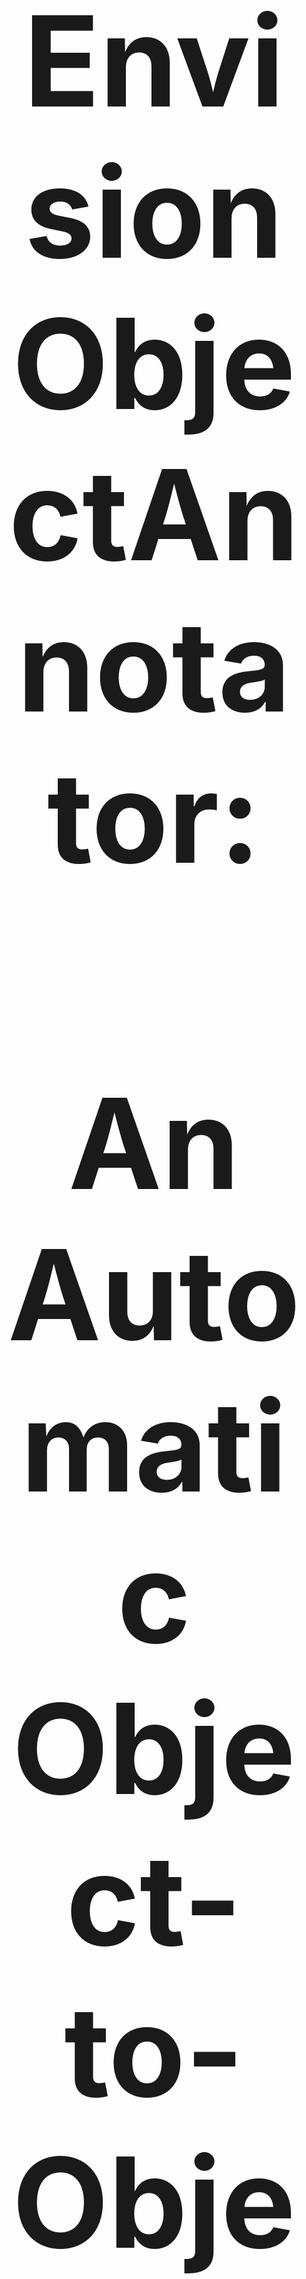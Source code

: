 <h1 align="center" style=font-size:200px>EnvisionObjectAnnotator:</h1>
<h2 align="center" style=font-size:200px>An Automatic Object-to-Object Overlap Detector with SAM2</h2>

 **Full Documentation & Tutorial:** [EnvisionBox Module →](https://envisionbox.org/embedded_EnvisionObjectAnnotator.html)
*Authors*
Wim Pouw         (wim.pouw@donders.ru.nl)         
Babajide Owoyele (babajide.owoyele@hpi.de)        
Davide Ahmar     (ahmar.davide@gmail.com)

<p align="center">
  <img src="extra/Video_Process.gif">
</p>

This repository provides a user-friendly Python application built on [Meta AI’s SAM2](https://github.com/facebookresearch/sam2) model for **object tracking and overlap (“looking at”) detection** in videos.  

The tool was developed as part of the **EnvisionBOXBABY project**, with a focus on analyzing infant–adult interactions using videos recorded from an infant’s head-mounted camera. However, it can be used for **any scenario** where you want to annotate objects and detect when one *target* object overlaps with others.

---

##  Features

- 🖼️ **Interactive annotation**: select a reference frame, click to add positive/negative points, and name each object.
- 🎯 **Target detection**: any object named with `"target"` (case-insensitive) is treated as the gaze/marker object.
- 🔍 **Event detection**: logs “looking at” events whenever the target overlaps another object:
  - By pixel overlap above a threshold  
  - Or by centroid inclusion  
- 📂 **Outputs**:
  - Annotated **video** with masks and status overlays
  - Frame-by-frame **CSV** with bounding boxes, centroids, overlap info
  - Time-aligned **ELAN (.eaf)** file for qualitative coding

---

##  Getting Started

### 1. Clone this repository
Click the green **Code** button (top right) → **Download ZIP** → extract it to a folder (e.g., `C:\EnvisionObjectAnnotator`).  
Or use git:
```bash
git clone https://github.com/DavAhm/EnvisionObjectAnnotator.git
cd EnvisionObjectAnnotator
```
2. ### Install Sam2 
Follow the installation guide for SAM2: [SAM 2 Installation Instructions →](docs/installation_SAM2.md)

3. ### Install the supporting Tools and Packages 
Follow the installation guide for Tools and Packages: [Tools and Packages Installation Instructions →](docs/installation_tools_packages.md)

---

##  How It Works

1. **Load your video** → supports `.mp4`, `.mov`, `.avi`, etc.  
2. **Pick a reference frame** → usually frame `0`.  
3. **Annotate objects**:  
   - Left-click = positive point  
   - Right-click = negative point  
   - Press **C** to name the object (must contain `"target"` for gaze markers)  
   - Press **T** to test masks  
   - Press **Enter** when done  
4. **Set detection threshold** → default is 10% overlap.  
5. **Process video** → masks are propagated, overlaps are detected, and outputs are generated.

---

##  What it outputs:

- **Annotated video**: shows objects with color-coded masks and on-screen event labels  
- **CSV file**: frame-by-frame details with bounding boxes, centroids, areas, and overlaps  
- **ELAN file**: time-aligned tiers with “Looking at: [object]” events for qualitative coding

---

## Citation
If you use this tool in your research, please cite the EnvisionBox project.  
*(Full reference will be added when publication is available.)*


---

##  Related Resources
- [Meta AI SAM2](https://github.com/facebookresearch/sam2)  
- [EnvisionBox Project](https://www.envisionbox.org)  

